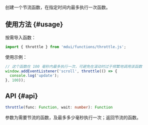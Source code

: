 创建一个节流函数，在指定时间内最多执行一次函数。

## 使用方法 {#usage}

按需导入函数：

```js
import { throttle } from 'mdui/functions/throttle.js';
```

使用示例：

```js
// 这个函数在 100 毫秒内最多执行一次，可避免在滚动时过于频繁地调用该函数
window.addEventListener('scroll', throttle(() => {
  console.log('update');
}, 100));
```

## API {#api}

```ts
throttle(func: Function, wait: number): Function
```

参数为需要节流的函数，及最多多少毫秒执行一次；返回节流的函数。
